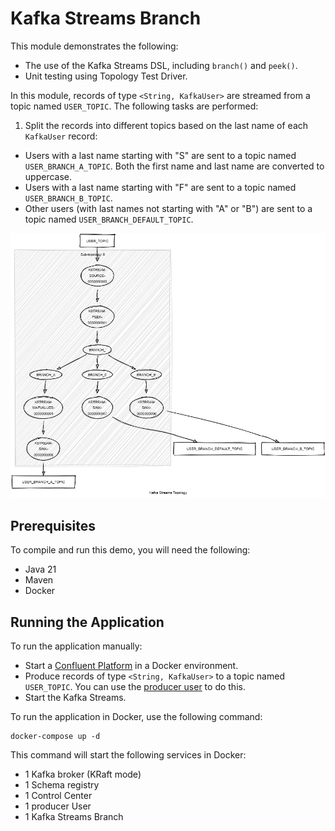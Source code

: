 # Kafka Streams Branch

This module demonstrates the following:

- The use of the Kafka Streams DSL, including `branch()` and `peek()`.
- Unit testing using Topology Test Driver.

In this module, records of type `<String, KafkaUser>` are streamed from a topic named `USER_TOPIC`.
The following tasks are performed:

1. Split the records into different topics based on the last name of each `KafkaUser` record:

- Users with a last name starting with "S" are sent to a topic named `USER_BRANCH_A_TOPIC`. Both the first name and
  last name are converted to uppercase.
- Users with a last name starting with "F" are sent to a topic named `USER_BRANCH_B_TOPIC`.
- Other users (with last names not starting with "A" or "B") are sent to a topic named `USER_BRANCH_DEFAULT_TOPIC`.

![topology.png](topology.png)

## Prerequisites

To compile and run this demo, you will need the following:

- Java 21
- Maven
- Docker

## Running the Application

To run the application manually:

- Start a [Confluent Platform](https://docs.confluent.io/platform/current/quickstart/ce-docker-quickstart.html#step-1-download-and-start-cp) in a Docker environment.
- Produce records of type `<String, KafkaUser>` to a topic named `USER_TOPIC`. You can use the [producer user](../specific-producers/kafka-streams-producer-user) to do this.
- Start the Kafka Streams.

To run the application in Docker, use the following command:

```console
docker-compose up -d
```

This command will start the following services in Docker:

- 1 Kafka broker (KRaft mode)
- 1 Schema registry
- 1 Control Center
- 1 producer User
- 1 Kafka Streams Branch
